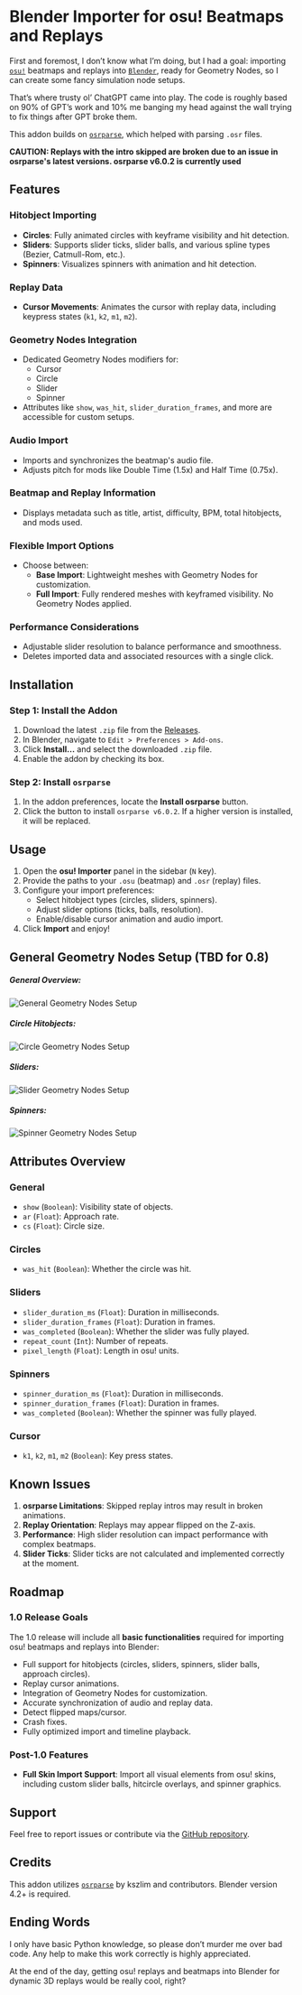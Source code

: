 # Blender Importer for osu! Beatmaps and Replays

First and foremost, I don’t know what I’m doing, but I had a goal: importing [`osu!`](https://osu.ppy.sh/) beatmaps and replays into [`Blender`](https://www.blender.org/), ready for Geometry Nodes, so I can create some fancy simulation node setups.

That’s where trusty ol’ ChatGPT came into play. The code is roughly based on 90% of GPT’s work and 10% me banging my head against the wall trying to fix things after GPT broke them.

This addon builds on [`osrparse`](https://github.com/kszlim/osu-replay-parser), which helped with parsing `.osr` files.

**CAUTION: Replays with the intro skipped are broken due to an issue in osrparse's latest versions. osrparse v6.0.2 is currently used**

## Features

### Hitobject Importing
- **Circles**: Fully animated circles with keyframe visibility and hit detection.
- **Sliders**: Supports slider ticks, slider balls, and various spline types (Bezier, Catmull-Rom, etc.).
- **Spinners**: Visualizes spinners with animation and hit detection.

### Replay Data
- **Cursor Movements**: Animates the cursor with replay data, including keypress states (`k1`, `k2`, `m1`, `m2`).

### Geometry Nodes Integration
- Dedicated Geometry Nodes modifiers for:
  - Cursor
  - Circle
  - Slider
  - Spinner
- Attributes like `show`, `was_hit`, `slider_duration_frames`, and more are accessible for custom setups.

### Audio Import
- Imports and synchronizes the beatmap's audio file.
- Adjusts pitch for mods like Double Time (1.5x) and Half Time (0.75x).

### Beatmap and Replay Information
- Displays metadata such as title, artist, difficulty, BPM, total hitobjects, and mods used.

### Flexible Import Options
- Choose between:
  - **Base Import**: Lightweight meshes with Geometry Nodes for customization.
  - **Full Import**: Fully rendered meshes with keyframed visibility. No Geometry Nodes applied.

### Performance Considerations
- Adjustable slider resolution to balance performance and smoothness.
- Deletes imported data and associated resources with a single click.

## Installation

### Step 1: Install the Addon
1. Download the latest `.zip` file from the [Releases](https://github.com/wavezz1/import_osu_addon/releases).
2. In Blender, navigate to `Edit > Preferences > Add-ons`.
3. Click **Install...** and select the downloaded `.zip` file.
4. Enable the addon by checking its box.

### Step 2: Install `osrparse`
1. In the addon preferences, locate the **Install osrparse** button.
2. Click the button to install `osrparse v6.0.2`. If a higher version is installed, it will be replaced.

## Usage

1. Open the **osu! Importer** panel in the sidebar (`N` key).
2. Provide the paths to your `.osu` (beatmap) and `.osr` (replay) files.
3. Configure your import preferences:
   - Select hitobject types (circles, sliders, spinners).
   - Adjust slider options (ticks, balls, resolution).
   - Enable/disable cursor animation and audio import.
4. Click **Import** and enjoy!

## General Geometry Nodes Setup (TBD for 0.8)
##### General Overview:
![General Geometry Nodes Setup](geo_setup/geo_nodes_setup_general.png)

##### Circle Hitobjects:
![Circle Geometry Nodes Setup](geo_setup/geo_nodes_setup_circle.png)

##### Sliders:
![Slider Geometry Nodes Setup](geo_setup/geo_nodes_setup_slider.png)

##### Spinners:
![Spinner Geometry Nodes Setup](geo_setup/geo_nodes_setup_spinner.png)

## Attributes Overview

### General
- `show` (`Boolean`): Visibility state of objects.
- `ar` (`Float`): Approach rate.
- `cs` (`Float`): Circle size.

### Circles
- `was_hit` (`Boolean`): Whether the circle was hit.

### Sliders
- `slider_duration_ms` (`Float`): Duration in milliseconds.
- `slider_duration_frames` (`Float`): Duration in frames.
- `was_completed` (`Boolean`): Whether the slider was fully played.
- `repeat_count` (`Int`): Number of repeats.
- `pixel_length` (`Float`): Length in osu! units.

### Spinners
- `spinner_duration_ms` (`Float`): Duration in milliseconds.
- `spinner_duration_frames` (`Float`): Duration in frames.
- `was_completed` (`Boolean`): Whether the spinner was fully played.

### Cursor
- `k1`, `k2`, `m1`, `m2` (`Boolean`): Key press states.

## Known Issues

1. **osrparse Limitations**: Skipped replay intros may result in broken animations.
2. **Replay Orientation**: Replays may appear flipped on the Z-axis.
3. **Performance**: High slider resolution can impact performance with complex beatmaps.
4. **Slider Ticks**: Slider ticks are not calculated and implemented correctly at the moment.

## Roadmap

### 1.0 Release Goals
The 1.0 release will include all **basic functionalities** required for importing osu! beatmaps and replays into Blender:
- Full support for hitobjects (circles, sliders, spinners, slider balls, approach circles).
- Replay cursor animations.
- Integration of Geometry Nodes for customization.
- Accurate synchronization of audio and replay data.
- Detect flipped maps/cursor.
- Crash fixes.
- Fully optimized import and timeline playback.

### Post-1.0 Features
- **Full Skin Import Support**: Import all visual elements from osu! skins, including custom slider balls, hitcircle overlays, and spinner graphics.

## Support

Feel free to report issues or contribute via the [GitHub repository](https://github.com/wavezz1/import_osu_addon/issues).

## Credits

This addon utilizes [`osrparse`](https://github.com/kszlim/osu-replay-parser) by kszlim and contributors. Blender version 4.2+ is required.

## Ending Words

I only have basic Python knowledge, so please don’t murder me over bad code. Any help to make this work correctly is highly appreciated.

At the end of the day, getting osu! replays and beatmaps into Blender for dynamic 3D replays would be really cool, right?
